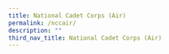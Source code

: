 ```yaml
---
title: National Cadet Corps (Air)
permalink: /nccair/
description: ""
third_nav_title: National Cadet Corps (Air)
---
```

